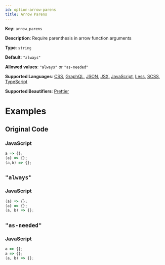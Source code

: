 ```yaml
---
id: option-arrow-parens
title: Arrow Parens
---
```

**Key**: `arrow_parens`

**Description**: Require parenthesis in arrow function arguments

**Type**: `string`

**Default**: `"always"`

**Allowed values**: `"always"` or `"as-needed"`

**Supported Languages**: [CSS](/docs/language-css.html), [GraphQL](/docs/language-graphql.html), [JSON](/docs/language-json.html), [JSX](/docs/language-jsx.html), [JavaScript](/docs/language-javascript.html), [Less](/docs/language-less.html), [SCSS](/docs/language-scss.html), [TypeScript](/docs/language-typescript.html)

**Supported Beautifiers**: [Prettier](/docs/beautifier-prettier.html)

# Examples
## Original Code
### JavaScript
```JavaScript
a => {};
(a) => {};
(a,b) => {};
```
## `"always"`
### JavaScript
```JavaScript
(a) => {};
(a) => {};
(a, b) => {};

```
## `"as-needed"`
### JavaScript
```JavaScript
a => {};
a => {};
(a, b) => {};

```